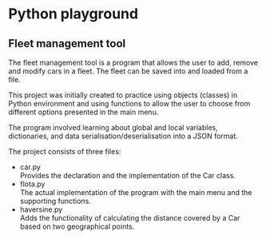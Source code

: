 # Python playground
## Fleet management tool

The fleet management tool is a program that allows the user to add, remove and modify cars in a fleet. The fleet can be saved into and loaded from a file. 

This project was initially created to practice using objects (classes) in Python environment and using functions to allow the user to choose from different options presented in the main menu.

The program involved learning about global and local variables, dictionaries, and data serialisation/deserialisation into a JSON format.

The project consists of three files: 
- car.py<br>Provides the declaration and the implementation of the Car class.
- flota.py<br>The actual implementation of the program with the main menu and the supporting functions.
- haversine.py<br>Adds the functionality of calculating the distance covered by a Car based on two geographical points.